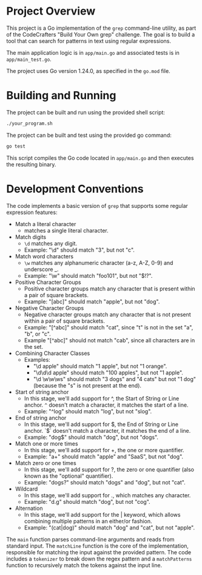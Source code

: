 # Project Overview

This project is a Go implementation of the `grep` command-line utility, as part of the CodeCrafters "Build Your Own grep" challenge. The goal is to build a tool that can search for patterns in text using regular expressions.

The main application logic is in `app/main.go` and associated tests is in `app/main_test.go`. 

The project uses Go version 1.24.0, as specified in the `go.mod` file.

# Building and Running

The project can be built and run using the provided shell script:

```sh
./your_program.sh
```
The project can be built and test using the provided go command:
```sh
go test
```

This script compiles the Go code located in `app/main.go` and then executes the resulting binary.

# Development Conventions

The code implements a basic version of `grep` that supports some regular expression features:
* Match a literal character
    - matches a single literal character.
* Match digits
    - `\d` matches any digit.
    - Example: "\d" should match "3", but not "c".
* Match word characters
    - `\w` matches any alphanumeric character (a-z, A-Z, 0-9) and underscore _.
    - Example: "\w" should match "foo101", but not "$!?".
* Positive Character Groups
    - Positive character groups match any character that is present within a pair of square brackets.
    - Example: "[abc]" should match "apple", but not "dog".
* Negative Character Groups
    - Negative character groups match any character that is not present within a pair of square brackets.
    - Example: "[^abc]" should match "cat", since "t" is not in the set "a", "b", or "c".
    - Example "[^abc]" should not match "cab", since all characters are in the set.
* Combining Character Classes
    - Examples:
        - "\d apple" should match "1 apple", but not "1 orange".
        - "\d\d\d apple" should match "100 apples", but not "1 apple".
        - "\d \w\w\ws" should match "3 dogs" and "4 cats" but not "1 dog" (because the "s" is not present at the end).
* Start of string anchor
    - In this stage, we'll add support for ^, the Start of String or Line anchor. `^` doesn't match a character, it matches the start of a line.
    - Example: "^log" should match "log", but not "slog".
* End of string anchor
    - In this stage, we'll add support for $, the End of String or Line anchor. `$` doesn't match a character, it matches the end of a line.
    - Example: "dog$" should match "dog", but not "dogs".
* Match one or more times
    - In this stage, we'll add support for +, the one or more quantifier.
    - Example: "a+" should match "apple" and "SaaS", but not "dog".
* Match zero or one times
    - In this stage, we'll add support for ?, the zero or one quantifier (also known as the "optional" quantifier).
    - Example: "dogs?" should match "dogs" and "dog", but not "cat".
* Wildcard 
    - In this stage, we'll add support for ., which matches any character.
    - Example: "d.g" should match "dog", but not "cog".
* Alternation
    - In this stage, we'll add support for the | keyword, which allows combining multiple patterns in an either/or fashion.
    - Example: "(cat|dog)" should match "dog" and "cat", but not "apple".

The `main` function parses command-line arguments and reads from standard input. 
The `matchLine` function is the core of the implementation, responsible for matching the input against the provided pattern.
The code includes a `tokenizer` to break down the regex pattern and a `matchPatterns` function to recursively match the tokens against the input line.



